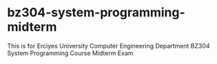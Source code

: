 # bz304-system-programming-midterm
This is for Erciyes University Computer Engineering Department BZ304 System Programming Course Midterm Exam
